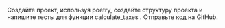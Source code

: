 Создайте проект, используя poetry, создайте структуру проекта и напишите тесты для функции 
calculate_taxes
. Отправьте код на GitHub.
